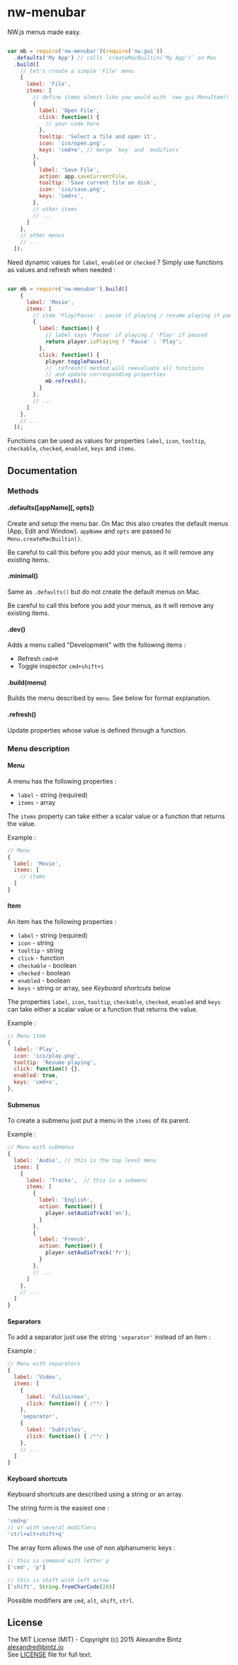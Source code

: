 # nw-menubar

NW.js menus made easy.

```javascript

var mb = require('nw-menubar')(require('nw.gui'))
  .defaults('My App') // calls `createMacBuiltin('My App')` on Mac
  .build([
    // let's create a simple 'File' menu
    {
      label: 'File',
      items: [
        // define items almost like you would with `new gui.MenuItem()`
        {
          label: 'Open File',
          click: function() {
            // your code here
          },
          tooltip: 'Select a file and open it',
          icon: 'ico/open.png',
          keys: 'cmd+o', // merge `key` and `modifiers`
        },
        {
          label: 'Save File',
          action: app.saveCurrentFile,
          tooltip: 'Save current file on disk',
          icon: 'ico/save.png',
          keys: 'cmd+s',
        },
        // other items
        // ...
      ]
    },
    // other menus
    // ...
  ]);
```

Need dynamic values for `label`, `enabled` or `checked` ?
Simply use functions as values and refresh when needed :

```javascript

var mb = require('nw-menubar').build([
    {
      label: 'Movie',
      items: [
        // item 'Play/Pause' : pause if playing / resume playing if paused
        {
          label: function() {
            // label says 'Pause' if playing / 'Play' if paused
            return player.isPlaying ? 'Pause' : 'Play';
          },
          click: function() {
            player.togglePause();
            // .refresh() method will reevaluate all functions
            // and update corresponding properties
            mb.refresh();
          }
        },
        // ...
      ]
    },
    // ...
  ]);
```

Functions can be used as values for properties
`label`, `icon`, `tooltip`, `checkable`, `checked`, `enabled`, `keys` and `items`.


## Documentation

### Methods

#### .defaults([appName][, opts])

Create and setup the menu bar.
On Mac this also creates the default menus (App, Edit and Window).
`appName` and `opts` are passed to `Menu.createMacBuiltin()`.

Be careful to call this before you add your menus, as it will remove any existing items.

#### .minimal()

Same as `.defaults()` but do not create the default menus on Mac.

Be careful to call this before you add your menus, as it will remove any existing items.

#### .dev()

Adds a menu called "Development" with the following items :
- Refresh `cmd+R`
- Toggle inspector `cmd+shift+i`

#### .build(menu)

Builds the menu described by `menu`. See below for format explanation.

#### .refresh()

Update properties whose value is defined through a function.

### Menu description

#### Menu

A menu has the following properties :

- `label` - string (required)
- `items` - array

The `items` property can take either
a scalar value or
a function that returns the value.

Example :

```javascript
// Menu
{
  label: 'Movie',
  items: [
    // items
  ]
}
```

#### Item

An item has the following properties :

- `label` - string (required)
- `icon` - string
- `tooltip` - string
- `click` - function
- `checkable` - boolean
- `checked` - boolean
- `enabled` - boolean
- `keys` - string or array, see *Keyboard shortcuts* below

The properties `label`, `icon`, `tooltip`, `checkable`, `checked`, `enabled` and `keys` can take either
a scalar value or
a function that returns the value.

Example :

```javascript
// Menu item
{
  label: 'Play',
  icon: 'ico/play.png',
  tooltip: 'Resume playing',
  click: function() {},
  enabled: true,
  keys: 'cmd+o',
},
```

#### Submenus

To create a submenu just put a menu in the `items` of its parent.

Example :

```javascript
// Menu with submenus
{
  label: 'Audio', // this is the top level menu
  items: [
    {
      label: 'Tracks',  // this is a submenu
      items: [
        {
          label: 'English',
          action: function() {
            player.setAudioTrack('en');
          }
        },
        {
          label: 'French',
          action: function() {
            player.setAudioTrack('fr');
          }
        },
        // ...
      ]
    },
    // ...
  ]
}
```

#### Separators

To add a separator just use the string `'separator'` instead of an item :

Example :

```javascript
// Menu with separators
{
  label: 'Video',
  items: [
    {
      label: 'Fullscreen',
      click: function() { /**/ }
    },
    'separator',
    {
      label: 'Subtitles',
      click: function() { /**/ }
    },
    // ...
  ]
}
```

#### Keyboard shortcuts

Keyboard shortcuts are described using a string or an array.

The string form is the easiest one :

```javascript
'cmd+p'
// or with several modifiers
'ctrl+alt+shift+q'
```

The array form allows the use of non alphanumeric keys :

```javascript
// this is command with letter p
['cmd', 'p']

// this is shift with left arrow
['shift', String.fromCharCode(28)]
```

Possible modifiers are `cmd`, `alt`, `shift`, `ctrl`.


## License

The MIT License (MIT) - Copyright (c) 2015 Alexandre Bintz <alexandre@bintz.io>  
See [LICENSE](LICENSE) file for full text.

